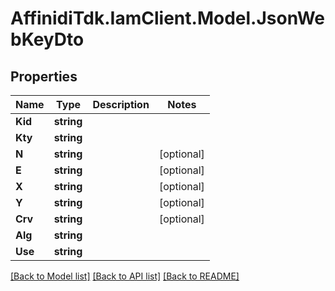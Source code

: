 # AffinidiTdk.IamClient.Model.JsonWebKeyDto

## Properties

Name | Type | Description | Notes
------------ | ------------- | ------------- | -------------
**Kid** | **string** |  | 
**Kty** | **string** |  | 
**N** | **string** |  | [optional] 
**E** | **string** |  | [optional] 
**X** | **string** |  | [optional] 
**Y** | **string** |  | [optional] 
**Crv** | **string** |  | [optional] 
**Alg** | **string** |  | 
**Use** | **string** |  | 

[[Back to Model list]](../README.md#documentation-for-models) [[Back to API list]](../README.md#documentation-for-api-endpoints) [[Back to README]](../README.md)

